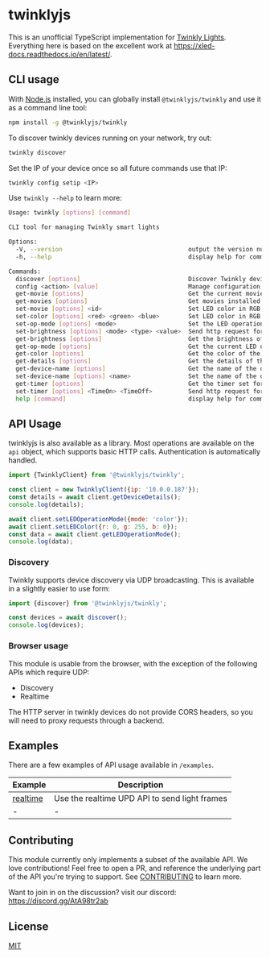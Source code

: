 # twinklyjs

This is an unofficial TypeScript implementation for [Twinkly Lights](https://twinkly.com/).  Everything here is based on the excellent work at <https://xled-docs.readthedocs.io/en/latest/>.  

## CLI usage

With [Node.js](https://nodejs.org/en) installed, you can globally install `@twinklyjs/twinkly` and use it as a command line tool:

```sh
npm install -g @twinklyjs/twinkly
```

To discover twinkly devices running on your network, try out:

```sh
twinkly discover
```

Set the IP of your device once so all future commands use that IP:

```sh
twinkly config setip <IP>
```

Use `twinkly --help` to learn more:

```sh
Usage: twinkly [options] [command]

CLI tool for managing Twinkly smart lights

Options:
  -V, --version                                   output the version number
  -h, --help                                      display help for command

Commands:
  discover [options]                              Discover Twinkly devices on the network.
  config <action> [value]                         Manage configuration settings
  get-movie [options]                             Get the current movie
  get-movies [options]                            Get movies installed.
  set-movie [options] <id>                        Set LED color in RGB
  set-color [options] <red> <green> <blue>        Set LED color in RGB
  set-op-mode [options] <mode>                    Set the LED operation mode
  set-brightness [options] <mode> <type> <value>  Send http request for changing brightness.
  get-brightness [options]                        Get the brightness of the device.
  get-op-mode [options]                           Get the current LED operation mode of the device.
  get-color [options]                             Get the color of the device.
  get-details [options]                           Get the details of the device.
  get-device-name [options]                       Get the name of the device.
  set-device-name [options] <name>                Set the name of the device.
  get-timer [options]                             Get the timer set for the device.
  set-timer [options] <TimeOn> <TimeOff>          Send http request for setting timer.
  help [command]                                  display help for command
```

## API Usage

twinklyjs is also available as a library. Most operations are available on the `api` object, which supports basic HTTP calls.  Authentication is automatically handled.

```js
import {TwinklyClient} from '@twinklyjs/twinkly';

const client = new TwinklyClient({ip: '10.0.0.187'});
const details = await client.getDeviceDetails();
console.log(details);

await client.setLEDOperationMode({mode: 'color'});
await client.setLEDColor({r: 0, g: 255, b: 0});
const data = await client.getLEDOperationMode();
console.log(data);
```

### Discovery

Twinkly supports device discovery via UDP broadcasting. This is available in a slightly easier to use form:

```js
import {discover} from '@twinklyjs/twinkly';

const devices = await discover();
console.log(devices);
```

### Browser usage

This module is usable from the browser, with the exception of the following APIs which require UDP:

- Discovery
- Realtime

The HTTP server in twinkly devices do not provide CORS headers, so you will need to proxy requests through a backend.

## Examples

There are a few examples of API usage available in `/examples`.

| Example | Description |
|--|---|
| [realtime](./examples/realtime.js) | Use the realtime UPD API to send light frames |
|-|-|

## Contributing

This module currently only implements a subset of the available API.  We love contributions!  Feel free to open a PR, and reference the underlying part of the API you're trying to support.  See [CONTRIBUTING](CONTRIBUTING.md) to learn more.

Want to join in on the discussion?
visit our discord: <https://discord.gg/AtA98tr2ab>

## License

[MIT](LICENSE.md)
